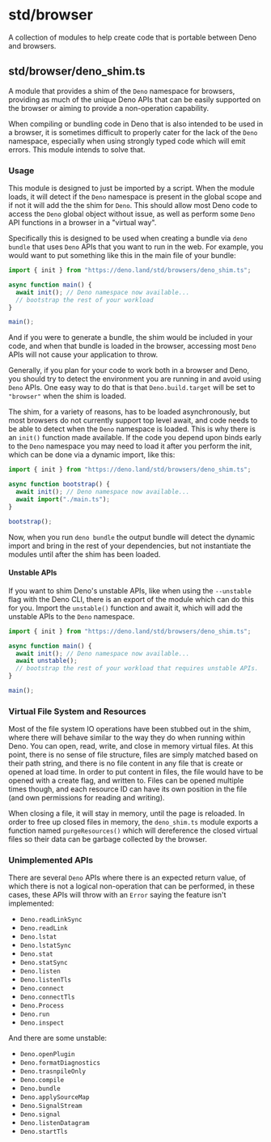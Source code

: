 # std/browser

A collection of modules to help create code that is portable between Deno and
browsers.

## std/browser/deno_shim.ts

A module that provides a shim of the `Deno` namespace for browsers, providing as
much of the unique Deno APIs that can be easily supported on the browser or
aiming to provide a non-operation capability.

When compiling or bundling code in Deno that is also intended to be used in a
browser, it is sometimes difficult to properly cater for the lack of the `Deno`
namespace, especially when using strongly typed code which will emit errors.
This module intends to solve that.

### Usage

This module is designed to just be imported by a script. When the module loads,
it will detect if the `Deno` namespace is present in the global scope and if not
it will add the the shim for `Deno`. This should allow most Deno code to access
the `Deno` global object without issue, as well as perform some `Deno` API
functions in a browser in a "virtual way".

Specifically this is designed to be used when creating a bundle via
`deno bundle` that uses `Deno` APIs that you want to run in the web. For
example, you would want to put something like this in the main file of your
bundle:

```ts
import { init } from "https://deno.land/std/browsers/deno_shim.ts";

async function main() {
  await init(); // Deno namespace now available...
  // bootstrap the rest of your workload
}

main();
```

And if you were to generate a bundle, the shim would be included in your code,
and when that bundle is loaded in the browser, accessing most `Deno` APIs will
not cause your application to throw.

Generally, if you plan for your code to work both in a browser and Deno, you
should try to detect the environment you are running in and avoid using `Deno`
APIs. One easy way to do that is that `Deno.build.target` will be set to
`"browser"` when the shim is loaded.

The shim, for a variety of reasons, has to be loaded asynchronously, but most
browsers do not currently support top level await, and code needs to be able to
detect when the `Deno` namespace is loaded. This is why there is an `init()`
function made available. If the code you depend upon binds early to the `Deno`
namespace you may need to load it after you perform the init, which can be done
via a dynamic import, like this:

```ts
import { init } from "https://deno.land/std/browsers/deno_shim.ts";

async function bootstrap() {
  await init(); // Deno namespace now available...
  await import("./main.ts");
}

bootstrap();
```

Now, when you run `deno bundle` the output bundle will detect the dynamic import
and bring in the rest of your dependencies, but not instantiate the modules
until after the shim has been loaded.

#### Unstable APIs

If you want to shim Deno's unstable APIs, like when using the `--unstable` flag
with the Deno CLI, there is an export of the module which can do this for you.
Import the `unstable()` function and await it, which will add the unstable APIs
to the `Deno` namespace.

```ts
import { init } from "https://deno.land/std/browsers/deno_shim.ts";

async function main() {
  await init(); // Deno namespace now available...
  await unstable();
  // bootstrap the rest of your workload that requires unstable APIs.
}

main();
```

### Virtual File System and Resources

Most of the file system IO operations have been stubbed out in the shim, where
there will behave similar to the way they do when running within Deno. You can
open, read, write, and close in memory virtual files. At this point, there is no
sense of file structure, files are simply matched based on their path string,
and there is no file content in any file that is create or opened at load time.
In order to put content in files, the file would have to be opened with a create
flag, and written to. Files can be opened multiple times though, and each
resource ID can have its own position in the file (and own permissions for
reading and writing).

When closing a file, it will stay in memory, until the page is reloaded. In
order to free up closed files in memory, the `deno_shim.ts` module exports a
function named `purgeResources()` which will dereference the closed virtual
files so their data can be garbage collected by the browser.

### Unimplemented APIs

There are several `Deno` APIs where there is an expected return value, of which
there is not a logical non-operation that can be performed, in these cases,
these APIs will throw with an `Error` saying the feature isn't implemented:

- `Deno.readLinkSync`
- `Deno.readLink`
- `Deno.lstat`
- `Deno.lstatSync`
- `Deno.stat`
- `Deno.statSync`
- `Deno.listen`
- `Deno.listenTls`
- `Deno.connect`
- `Deno.connectTls`
- `Deno.Process`
- `Deno.run`
- `Deno.inspect`

And there are some unstable:

- `Deno.openPlugin`
- `Deno.formatDiagnostics`
- `Deno.trasnpileOnly`
- `Deno.compile`
- `Deno.bundle`
- `Deno.applySourceMap`
- `Deno.SignalStream`
- `Deno.signal`
- `Deno.listenDatagram`
- `Deno.startTls`
